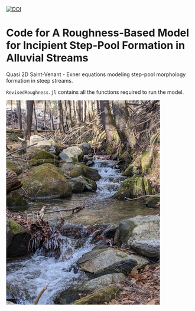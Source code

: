 [![DOI](https://zenodo.org/badge/DOI/10.5281/zenodo.15126884.svg)](https://doi.org/10.5281/zenodo.15126884)

# Code for A Roughness-Based Model for Incipient Step-Pool Formation in Alluvial Streams
Quasi 2D Saint-Venant - Exner equations modeling step-pool morphology formation in steep streams.

`RevisedRoughness.jl` contains all the functions required to run the model.

<img alt="Step pool stream in Vermont" src="https://github.com/cmerikson/Step_pools/blob/main/Step_pool.jpg">
